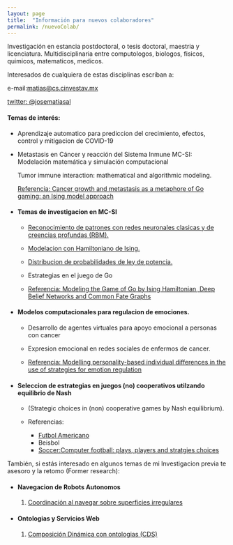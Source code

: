 ```yaml
---
layout: page
title:  "Información para nuevos colaboradores"
permalink: /nuevoColab/
---
```


Investigación en estancia postdoctoral, o tesis doctoral, maestria y licenciatura. Multidisciplinaria entre computologos, biologos, fisicos, quimicos, matematicos, medicos.

Interesados de cualquiera de estas disciplinas escriban a:

e-mail:[matias@cs.cinvestav.mx](mailto:matias@cs.cinvestav.mx)

[twitter: @josematiasal](https://twitter.com/josematiasal)

#### Temas de interés:

- Aprendizaje automatico para prediccion del crecimiento, efectos, control y mitigacion de COVID-19

- Metastasis en Cáncer y reacción del Sistema Inmune MC-SI: Modelación matemática y simulación computacional

    Tumor immune interaction: mathematical and algorithmic modeling.

    [Referencia: Cancer growth and metastasis as a metaphore of Go gaming: an Ising model approach](http://journals.plos.org/plosone/article?id=10.1371/journal.pone.0195654)


- #### Temas de investigacion en MC-SI


    - [Reconocimiento de patrones con redes neuronales clasicas y de creencias profundas (RBM).](http://delta.cs.cinvestav.mx/~matias/CancerModelingSimulation/TemasInvestigacionPostdoctoral-TesisDoctoralOMaestria.pdf)

    - [Modelacion con Hamiltoniano de Ising.](http://delta.cs.cinvestav.mx/~matias/CancerModelingSimulation/TemasInvestigacionPostdoctoral-TesisDoctoralOMaestria.pdf)

    - [Distribucion de probabilidades de ley de potencia.](http://delta.cs.cinvestav.mx/~matias/CancerModelingSimulation/TemasInvestigacionPostdoctoral-TesisDoctoralOMaestria.pdf)

    - Estrategias en el juego de Go

    - [Referencia: Modeling the Game of Go by Ising Hamiltonian, Deep Belief Networks and Common Fate Graphs](https://ieeexplore.ieee.org/stamp/stamp.jsp?arnumber=8717638)

- ####  Modelos computacionales para regulacion de emociones.

    - Desarrollo de agentes virtuales para apoyo emocional a personas con cancer

    - Expresion emocional en redes sociales de enfermos de cancer.

    - [Referencia: Modelling personality-based individual differences in the use of strategies for emotion regulation](http://www.springerprofessional.de/en/modelling-personality-based-individual-differences-in-the-use-of/12268244)

- #### Seleccion de estrategias en juegos (no) cooperativos utilzando equilibrio de Nash

    - (Strategic choices in (non) cooperative games by Nash equilibrium).

    - Referencias:

        - [Futbol Americano](http://delta.cs.cinvestav.mx/~matias/temasPostdocs.html)
        - Beisbol
        - [Soccer:](http://delta.cs.cinvestav.mx/~matias/temasPostdocs.html)[Computer football: plays, players and stratgies choices](https://ieeexplore.ieee.org/document/8408445)


También, si estás interesado en algunos temas de mi Investigacion previa te asesoro y la retomo (Former research):

- #### Navegacion de Robots Autonomos

    1. [Coordinación al navegar sobre superficies irregulares](http://delta.cs.cinvestav.mx/~matias/nra1.html)

- ####  Ontologias y Servicios Web

    1. [Composición Dinámica con ontologias (CDS)](http://delta.cs.cinvestav.mx/~matias/cds1.html)
